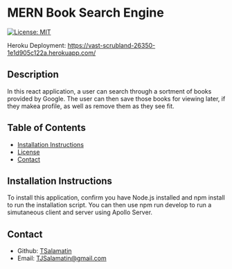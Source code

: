 # MERN Book Search Engine
[![License: MIT](https://img.shields.io/badge/License-MIT-yellow.svg)](https://opensource.org/licenses/MIT)

Heroku Deployment: 
https://vast-scrubland-26350-1e1d905c122a.herokuapp.com/

## Description

In this react application, a user can search through a sortment of books provided by Google. The user can then save those books for viewing later, if they makea profile, as well as remove them as they see fit.

## Table of Contents

- [Installation Instructions](#installation-instructions)
- [License](#license)
- [Contact](#contact)

## Installation Instructions

To install this application, confirm you have Node.js installed and npm install to run the installation script. You can then use npm run develop to run a simutaneous client and server using Apollo Server.


## Contact

- Github: [TSalamatin](https://github.com/TSalamatin)
- Email: [TJSalamatin@gmail.com](mailto:TJSalamatin@gmail.com)
